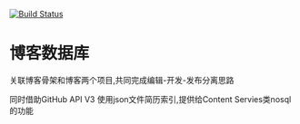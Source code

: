 [![Build Status](https://travis-ci.org/yeanzhi/blog-database.svg?branch=master)](https://travis-ci.org/yeanzhi/blog-database)

# 博客数据库

关联博客骨架和博客两个项目,共同完成编辑-开发-发布分离思路

同时借助GitHub API V3 使用json文件简历索引,提供给Content Servies类nosql的功能
